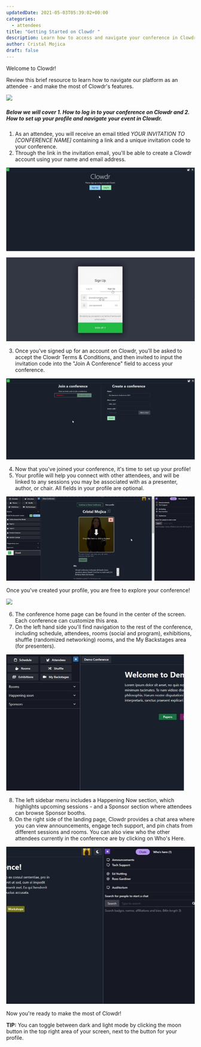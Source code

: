 ```yaml
---
updatedDate: 2021-05-03T05:39:02+00:00
categories:
  - attendees
title: "Getting Started on Clowdr "
description: Learn how to access and navigate your conference in Clowdr
author: Cristal Mojica
draft: false
---
```


Welcome to Clowdr!

Review this brief resource to learn how to navigate our platform as an attendee - and make the most of Clowdr's features.

![](/images/homepafe.jpg)

##### Below we will cover 1. How to log in to your conference on Clowdr and 2. How to set up your profile and navigate your event in Clowdr.

1. As an attendee, you will receive an email titled _YOUR INVITATION TO \[CONFERENCE NAME\]_ containing a link and a unique invitation code to your conference.
2. Through the link in the invitation email, you'll be able to create a Clowdr account using your name and email address.

![](/images/log-in-page.jpg)

![](/images/sign-up-page.jpg)

3. Once you've signed up for an account on Clowdr, you'll be asked to accept the Clowdr Terms & Conditions, and then invited to input the invitation code into the "Join A Conference" field to access your conference.

![](/images/join-a-conference.jpg)

4. Now that you've joined your conference, it's time to set up your profile!
5. Your profile will help you connect with other attendees, and will be linked to any sessions you may be associated with as a presenter, author, or chair. All fields in your profile are optional.

![](/images/profile.jpg)

Once you've created your profile, you are free to explore your conference!

![](/images/homepafe.jpg)

6. The conference home page can be found in the center of the screen. Each conference can customize this area.
7. On the left hand side you'll find navigation to the rest of the conference, including schedule, attendees, rooms (social and program), exhibitions, shuffle (randomized networking) rooms, and the My Backstages area (for presenters).

![](/images/left-menu.jpg)

8. The left sidebar menu includes a Happening Now section, which highlights upcoming sessions - and a Sponsor section where attendees can browse Sponsor booths.
9. On the right side of the landing page, Clowdr provides a chat area where you can view announcements, engage tech support, and pin chats from different sessions and rooms. You can also view who the other attendees currently in the conference are by clicking on Who's Here.

![](/images/right-menu.jpg)

Now you're ready to make the most of Clowdr!

**TIP:** You can toggle between dark and light mode by clicking the moon button in the top right area of your screen, next to the button for your profile.
